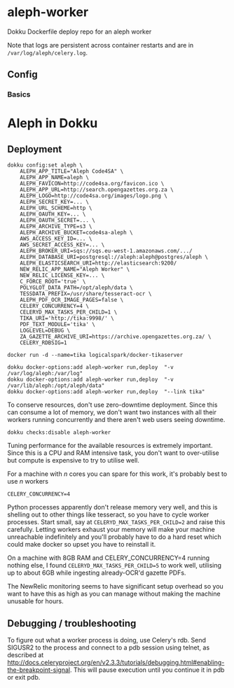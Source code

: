 # aleph-worker

Dokku Dockerfile deploy repo for an aleph worker

Note that logs are persistent across container restarts and are in `/var/log/aleph/celery.log`.

## Config

### Basics

# Aleph in Dokku

## Deployment

```
dokku config:set aleph \
    ALEPH_APP_TITLE="Aleph Code4SA" \
    ALEPH_APP_NAME=aleph \
    ALEPH_FAVICON=http://code4sa.org/favicon.ico \
    ALEPH_APP_URL=http://search.opengazettes.org.za \
    ALEPH_LOGO=http://code4sa.org/images/logo.png \
    ALEPH_SECRET_KEY=... \
    ALEPH_URL_SCHEME=http \
    ALEPH_OAUTH_KEY=... \
    ALEPH_OAUTH_SECRET=... \
    ALEPH_ARCHIVE_TYPE=s3 \
    ALEPH_ARCHIVE_BUCKET=code4sa-aleph \
    AWS_ACCESS_KEY_ID=... \
    AWS_SECRET_ACCESS_KEY=... \
    ALEPH_BROKER_URI=sqs://sqs.eu-west-1.amazonaws.com/.../
    ALEPH_DATABASE_URI=postgresql://aleph:aleph@postgres/aleph \
    ALEPH_ELASTICSEARCH_URI=http://elasticsearch:9200/
    NEW_RELIC_APP_NAME="Aleph Worker" \
    NEW_RELIC_LICENSE_KEY=... \
    C_FORCE_ROOT='true' \
    POLYGLOT_DATA_PATH=/opt/aleph/data \
    TESSDATA_PREFIX=/usr/share/tesseract-ocr \
    ALEPH_PDF_OCR_IMAGE_PAGES=false \
    CELERY_CONCURRENCY=4 \
    CELERYD_MAX_TASKS_PER_CHILD=1 \
    TIKA_URI='http://tika:9998/' \
    PDF_TEXT_MODULE='tika' \
    LOGLEVEL=DEBUG \
    ZA_GAZETTE_ARCHIVE_URI=https://archive.opengazettes.org.za/ \
    CELERY_RDBSIG=1
```

```
docker run -d --name=tika logicalspark/docker-tikaserver
```

```
dokku docker-options:add aleph-worker run,deploy  "-v /var/log/aleph:/var/log"
dokku docker-options:add aleph-worker run,deploy  "-v /var/lib/aleph:/opt/aleph/data"
dokku docker-options:add aleph-worker run,deploy  "--link tika"
```


To conserve resources, don't use zero-downtime deployment. Since this can
consume a lot of memory, we don't want two instances with all their workers
running concurrently and there aren't web users seeing downtime.

    dokku checks:disable aleph-worker

Tuning performance for the available resources is extremely important.
Since this is a CPU and RAM intensive task, you don't want to over-utilise
but compute is expensive to try to utilise well.

For a machine with _n_ cores you can spare for this work, it's probably
best to use _n_ workers

    CELERY_CONCURRENCY=4

Python processes apparently don't release memory very well, and this is
shelling out to other things like tesseract, so you have to cycle worker
processes. Start small, say at `CELERYD_MAX_TASKS_PER_CHILD=2` and raise
this carefully. Letting workers exhaust your memory will make your machine
unreachable indefinitely and you'll probably have to do a hard reset which
could make docker so upset you have to reinstall it.

On a machine with 8GB RAM and CELERY_CONCURRENCY=4 running nothing else,
I found `CELERYD_MAX_TASKS_PER_CHILD=5` to work well, utilising up to about
6GB while ingesting already-OCR'd gazette PDFs.

The NewRelic monitoring seems to have significant setup overhead so you
want to have this as high as you can manage without making the machine
unusable for hours.

## Debugging / troubleshooting

To figure out what a worker process is doing, use Celery's rdb. Send SIGUSR2 to the process and connect to a pdb session using telnet, as described at http://docs.celeryproject.org/en/v2.3.3/tutorials/debugging.html#enabling-the-breakpoint-signal. This will pause execution until you continue it in pdb or exit pdb.